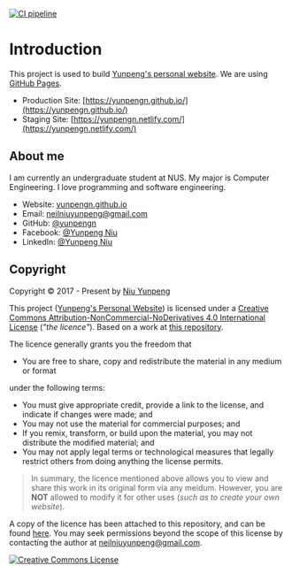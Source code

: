 [![CI pipeline](https://github.com/yunpengn/yunpengn.github.io/workflows/CI%20pipeline/badge.svg)](https://github.com/yunpengn/yunpengn.github.io/actions)

# Introduction

This project is used to build [Yunpeng's personal website](https://yunpengn.github.io/). We are using [GitHub Pages](https://pages.github.com/).

- Production Site: [https://yunpengn.github.io/](https://yunpengn.github.io/)
- Staging Site: [https://yunpengn.netlify.com/](https://yunpengn.netlify.com/)

## About me

I am currently an undergraduate student at NUS. My major is Computer Engineering. I love programming and software engineering.

- Website: [yunpengn.github.io](https://yunpengn.github.io/)
- Email: neilniuyunpeng@gmail.com
- GitHub: [@yunpengn](https://www.github.com/yunpengn/)
- Facebook: [@Yunpeng Niu](https://www.facebook.com/NeilNiuYunpeng)
- LinkedIn: [@Yunpeng Niu](https://sg.linkedin.com/in/yunpeng-niu/en)

## Copyright

Copyright &copy; 2017 - Present by [Niu Yunpeng](https://www.github.com/yunpengn/)

This project ([Yunpeng's Personal Website](https://yunpengn.github.io)) is licensed under a [Creative Commons Attribution-NonCommercial-NoDerivatives 4.0 International License](http://creativecommons.org/licenses/by-nc-nd/4.0/) (_"the licence"_). Based on a work at [this repository](https://github.com/yunpengn/yunpengn.github.io).

The licence generally grants you the freedom that
- You are free to share, copy and redistribute the material in any medium or format

under the following terms:
- You must give appropriate credit, provide a link to the license, and indicate if changes were made; and
- You may not use the material for commercial purposes; and
- If you remix, transform, or build upon the material, you may not distribute the modified material; and
- You may not apply legal terms or technological measures that legally restrict others from doing anything the license permits.

> In summary, the licence mentioned above allows you to view and share this work in its original form via any meidum. However, you are **NOT** allowed to modify it for other uses (_such as to create your own website_).

A copy of the licence has been attached to this repository, and can be found [here](LICENSE.md). You may seek permissions beyond the scope of this license by contacting the author at [neilniuyunpeng@gmail.com](mailto:neilniuyunpeng@gmail.com).<br>

<a rel="license" href="http://creativecommons.org/licenses/by-nc-nd/4.0/">
	<img src="https://i.creativecommons.org/l/by-nc-nd/4.0/88x31.png" alt="Creative Commons License" style="border-width:0">
</a>
